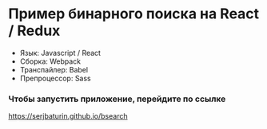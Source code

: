 # Пример бинарного поиска на React / Redux

* Язык: Javascript / React
* Сборка: Webpack
* Транспайлер: Babel
* Препроцессор: Sass

### Чтобы запустить приложение, перейдите по ссылке
https://serjbaturin.github.io/bsearch
